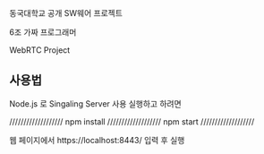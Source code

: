 동국대학교 공개 SW웨어
프로젝트

6조 가짜 프로그래머

WebRTC Project 

## 사용법

Node.js 로 Singaling Server 사용
실행하고 하려면

///////////////////
npm install
///////////////////
npm start
///////////////////

웹 페이지에서 
https://localhost:8443/
입력 후 실행
